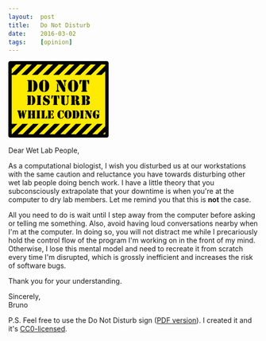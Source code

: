 ```yaml
---
layout:  post
title:   Do Not Disturb
date:    2016-03-02
tags:    [opinion]
---
```


<a href="/assets/do-not-disturb.pdf">
	<img src="/assets/do-not-disturb.png" alt="Do Not Disturb" class="float-right" width="40%" style="border: none;" />
</a>

Dear Wet Lab People,

As a computational biologist, I wish you disturbed us at our workstations with the same caution and reluctance you have towards disturbing other wet lab people doing bench work. I have a little theory that you subconsciously extrapolate that your downtime is when you're at the computer to dry lab members. Let me remind you that this is **not** the case.

<!--more-->

All you need to do is wait until I step away from the computer before asking or telling me something. Also, avoid having loud conversations nearby when I'm at the computer. In doing so, you will not distract me while I precariously hold the control flow of the program I'm working on in the front of my mind. Otherwise, I lose this mental model and need to recreate it from scratch every time I'm disrupted, which is grossly inefficient and increases the risk of software bugs.

Thank you for your understanding.

Sincerely,
<br>
Bruno

P.S. Feel free to use the Do Not Disturb sign ([PDF version](/assets/do-not-disturb.pdf)). I created it and it's [CC0-licensed](https://creativecommons.org/publicdomain/zero/1.0/).
